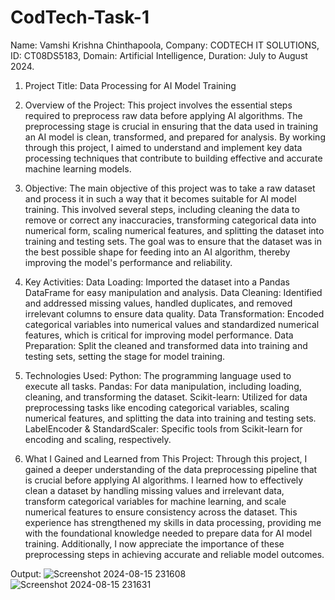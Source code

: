 # CodTech-Task-1
Name: Vamshi Krishna Chinthapoola,
Company: CODTECH IT SOLUTIONS, 
ID: CT08DS5183,
Domain: Artificial Intelligence, 
Duration: July to August 2024.

1) Project Title:
Data Processing for AI Model Training

2) Overview of the Project:
This project involves the essential steps required to preprocess raw data before applying AI algorithms. The preprocessing stage is crucial in ensuring that the data used in training an AI model is clean, transformed, and prepared for analysis. By working through this project, I aimed to understand and implement key data processing techniques that contribute to building effective and accurate machine learning models.

3) Objective:
The main objective of this project was to take a raw dataset and process it in such a way that it becomes suitable for AI model training. This involved several steps, including cleaning the data to remove or correct any inaccuracies, transforming categorical data into numerical form, scaling numerical features, and splitting the dataset into training and testing sets. The goal was to ensure that the dataset was in the best possible shape for feeding into an AI algorithm, thereby improving the model's performance and reliability.

4) Key Activities:
Data Loading: Imported the dataset into a Pandas DataFrame for easy manipulation and analysis.
Data Cleaning: Identified and addressed missing values, handled duplicates, and removed irrelevant columns to ensure data quality.
Data Transformation: Encoded categorical variables into numerical values and standardized numerical features, which is critical for improving model performance.
Data Preparation: Split the cleaned and transformed data into training and testing sets, setting the stage for model training.

5) Technologies Used:
Python: The programming language used to execute all tasks.
Pandas: For data manipulation, including loading, cleaning, and transforming the dataset.
Scikit-learn: Utilized for data preprocessing tasks like encoding categorical variables, scaling numerical features, and splitting the data into training and testing sets.
LabelEncoder & StandardScaler: Specific tools from Scikit-learn for encoding and scaling, respectively.

6) What I Gained and Learned from This Project:
Through this project, I gained a deeper understanding of the data preprocessing pipeline that is crucial before applying AI algorithms. I learned how to effectively clean a dataset by handling missing values and irrelevant data, transform categorical variables for machine learning, and scale numerical features to ensure consistency across the dataset. This experience has strengthened my skills in data processing, providing me with the foundational knowledge needed to prepare data for AI model training. Additionally, I now appreciate the importance of these preprocessing steps in achieving accurate and reliable model outcomes.

Output:
![Screenshot 2024-08-15 231608](https://github.com/user-attachments/assets/20f5718a-b25c-4c84-ac49-36fcac9b3d1e)
![Screenshot 2024-08-15 231631](https://github.com/user-attachments/assets/ff38cfd8-0371-4800-be0d-ee9fe16eee3a)


